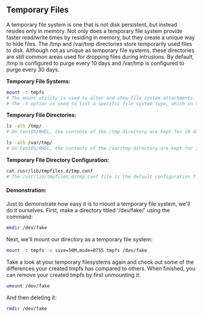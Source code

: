 ## Temporary Files
A temporary file system is one that is not disk persistent, but instead resides only in memory.
Not only does a temporary file system provide faster read/write times by residing in memory, but they create a unique way to hide files.
The /tmp and /var/tmp directories store temporarily used files to disk.
Although not as unique as temporary file systems, these directories are still common areas used for dropping files during intrusions.
By default, /tmp is configured to purge every 10 days and /var/tmp is configured to purge every 30 days.

__Temporary File Systems:__
```bash
mount -t tmpfs
# The mount utility is used to alter and show file system attachments.
# The -t option is used to list a specific file system type, which in this case is a tmpfs.
```
__Temporary File Directories:__
```bash
ls -alh /tmp/
# On CentOS/RHEL, the contents of the /tmp directory are kept for 10 days by default.
```
```bash
ls -alh /var/tmp/
# On CentOS/RHEL, the contents of the /var/tmp directory are kept for 30 days by default.
```
__Temporary File Directory Configuration:__
```bash
cat /usr/lib/tmpfiles.d/tmp.conf
# The /usr/lib/tmpfiles.d/tmp.conf file is the default configuration file containing settings for cleanup of temporary directories.
```
  
#### Demonstration:
Just to demonstrate how easy it is to mount a temporary file system, we'll do it ourselves.
First, make a directory titled '/dev/fake/' using the command:
```bash
mkdir /dev/fake
```
Next, we'll mount our directory as a temporary file system:
```bash
mount -t tmpfs -o size=50M,mode=0755 tmpfs /dev/fake
```
Take a look at your temporary filesystems again and check out some of the differences your created tmpfs has compared to others.
When finished, you can remove your created tmpfs by first unmounting it:
```bash
umount /dev/fake
```
And then deleting it:
```bash
rmdir /dev/fake
```
